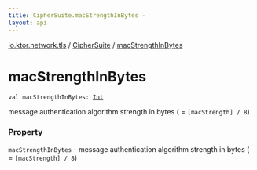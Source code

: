 ```yaml
---
title: CipherSuite.macStrengthInBytes - 
layout: api
---
```


<div class='api-docs-breadcrumbs'><a href="../index.html">io.ktor.network.tls</a> / <a href="index.html">CipherSuite</a> / <a href="./mac-strength-in-bytes.html">macStrengthInBytes</a></div>

# macStrengthInBytes

<div class="signature"><code><span class="keyword">val </span><span class="identifier">macStrengthInBytes</span><span class="symbol">: </span><a href="https://kotlinlang.org/api/latest/jvm/stdlib/kotlin/-int/index.html"><span class="identifier">Int</span></a></code></div>

message authentication algorithm strength in bytes ( = <code>[macStrength] / 8</code>)

### Property

<code>macStrengthInBytes</code> - message authentication algorithm strength in bytes ( = <code>[macStrength] / 8</code>)